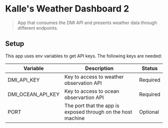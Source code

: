 # Kalle's Weather Dashboard 2

> App that consumes the DMI API and presents weather data through different endpoints.

## Setup

This app uses env variables to get API keys. The following keys are needed:

| **Variable**      | **Description**                                              | **Status** |
| ----------------- | ------------------------------------------------------------ | ---------- |
| DMI_API_KEY       | Key to access to weather observation API                     | Required   |
| DMI_OCEAN_API_KEY | Key to access to ocean observartion API                      | Required   |
| PORT              | The port that the app is exposed through on the host machine | Optional   |
